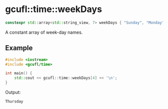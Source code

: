 # gcufl::time::weekDays
```cpp
constexpr std::array<std::string_view, 7> weekDays { "Sunday", "Monday", "Tuesday", "Wednesday", "Thursday", "Friday", "Saturday" };
```
A constant array of week-day names.
## Example
```cpp
#include <iostream>
#include <gcufl/time>

int main() {
	std::cout << gcufl::time::weekDays[4] << '\n';
}
```
Output:
```
Thursday
```

